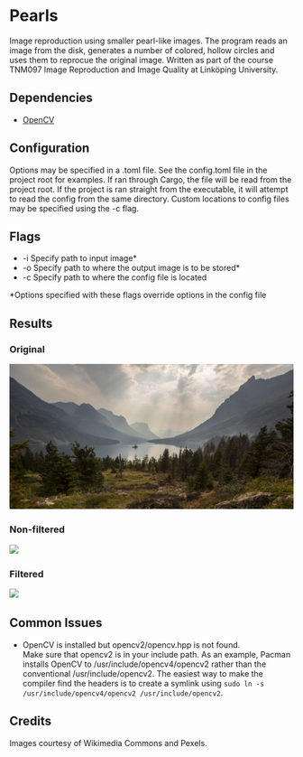 # Pearls
Image reproduction using smaller pearl-like images. The program reads an image from the disk, generates a number of colored, hollow circles and uses them to reprocue the original image. Written as part of the course TNM097 Image Reproduction and Image Quality at Linköping University.

## Dependencies
- [OpenCV](https://opencv.org)

## Configuration
Options may be specified in a .toml file. See the config.toml file in the project root for examples. If ran through Cargo, the file will be read from the project root. If the project is ran straight from the executable, it will attempt to read the config from the same directory. Custom locations to config files may be specified using the -c flag.

## Flags
- -i   Specify path to input image*
- -o   Specify path to where the output image is to be stored*
- -c   Specify path to where the config file is located

*Options specified with these flags override options in the config file

## Results
### Original
![](images/landscape.jpg)
### Non-filtered
![](images/landscape_non_filtered_out.jpg)
### Filtered
![](images/landscape_filtered_out.jpg)

## Common Issues
- OpenCV is installed but opencv2/opencv.hpp is not found.  
  Make sure that opencv2 is in your include path. As an example, Pacman installs OpenCV to /usr/include/opencv4/opencv2 rather than the conventional /usr/include/opencv2. The easiest way to make the compiler find the headers is to create a symlink using `sudo ln -s /usr/include/opencv4/opencv2 /usr/include/opencv2`.
  

## Credits
Images courtesy of Wikimedia Commons and Pexels.

